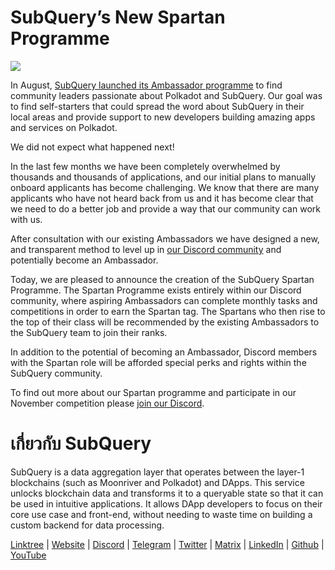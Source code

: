 # SubQuery’s New Spartan Programme

![](https://miro.medium.com/max/1400/1*k5cScGKMiC45i_N-em3x0Q.png)

In August, [SubQuery launched its Ambassador programme](https://subquery.medium.com/introducing-the-subquery-ambassador-program-aa82613ab804) to find community leaders passionate about Polkadot and SubQuery. Our goal was to find self-starters that could spread the word about SubQuery in their local areas and provide support to new developers building amazing apps and services on Polkadot.

We did not expect what happened next!

In the last few months we have been completely overwhelmed by thousands and thousands of applications, and our initial plans to manually onboard applicants has become challenging. We know that there are many applicants who have not heard back from us and it has become clear that we need to do a better job and provide a way that our community can work with us.

After consultation with our existing Ambassadors we have designed a new, and transparent method to level up in [our Discord community](https://discord.com/invite/subquery) and potentially become an Ambassador.

Today, we are pleased to announce the creation of the SubQuery Spartan Programme. The Spartan Programme exists entirely within our Discord community, where aspiring Ambassadors can complete monthly tasks and competitions in order to earn the Spartan tag. The Spartans who then rise to the top of their class will be recommended by the existing Ambassadors to the SubQuery team to join their ranks.

In addition to the potential of becoming an Ambassador, Discord members with the Spartan role will be afforded special perks and rights within the SubQuery community.

To find out more about our Spartan programme and participate in our November competition please [join our Discord](https://discord.com/invite/subquery).

# เกี่ยวกับ SubQuery

SubQuery is a data aggregation layer that operates between the layer-1 blockchains (such as Moonriver and Polkadot) and DApps. This service unlocks blockchain data and transforms it to a queryable state so that it can be used in intuitive applications. It allows DApp developers to focus on their core use case and front-end, without needing to waste time on building a custom backend for data processing.

​​[Linktree](https://linktr.ee/subquerynetwork) | [Website](https://subquery.network/) | [Discord](https://discord.com/invite/78zg8aBSMG) | [Telegram](https://t.me/subquerynetwork) | [Twitter](https://twitter.com/subquerynetwork) | [Matrix](https://matrix.to/#/#subquery:matrix.org) | [LinkedIn](https://www.linkedin.com/company/subquery) | [Github](https://github.com/subquery/subql) | [YouTube](https://www.youtube.com/channel/UCi1a6NUUjegcLHDFLr7CqLw)
